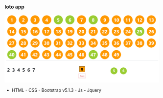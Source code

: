 
### loto app


<img src="image/image.png" alt="" width="800">


* HTML - CSS - Bootstrap v5.1.3 - Js - Jquery 



